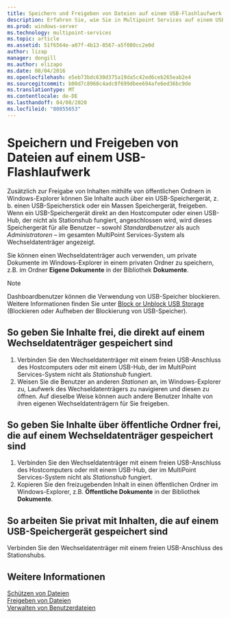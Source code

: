 ```yaml
---
title: Speichern und Freigeben von Dateien auf einem USB-Flashlaufwerk
description: Erfahren Sie, wie Sie in Multipoint Services auf einem USB-Speicherstick speichern.
ms.prod: windows-server
ms.technology: multipoint-services
ms.topic: article
ms.assetid: 51f6564e-a07f-4b13-8567-a5f080cc2e0d
author: lizap
manager: dongill
ms.author: elizapo
ms.date: 08/04/2016
ms.openlocfilehash: e5eb73bdc630d375a19da5c42ed6ceb265eab2e4
ms.sourcegitcommit: b00d7c8968c4adc8f699dbee694afe6ed36bc9de
ms.translationtype: MT
ms.contentlocale: de-DE
ms.lasthandoff: 04/08/2020
ms.locfileid: "80855653"
---
```

# <a name="save-and-share-files-on-a-usb-flash-drive"></a>Speichern und Freigeben von Dateien auf einem USB-Flashlaufwerk
Zusätzlich zur Freigabe von Inhalten mithilfe von öffentlichen Ordnern in Windows-Explorer können Sie Inhalte auch über ein USB-Speichergerät, z. b. einen USB-Speicherstick oder ein Massen Speichergerät, freigeben. Wenn ein USB-Speichergerät direkt an den Hostcomputer oder einen USB-Hub, der nicht als Stationshub fungiert, angeschlossen wird, wird dieses Speichergerät für alle Benutzer – sowohl *Standardbenutzer* als auch *Administratoren* – im gesamten MultiPoint Services-System als Wechseldatenträger angezeigt.  
  
Sie können einen Wechseldatenträger auch verwenden, um private Dokumente im Windows-Explorer in einem privaten Ordner zu speichern, z.B. im Ordner **Eigene Dokumente** in der Bibliothek **Dokumente**.  
  
 > [!NOTE]  
 > Dashboardbenutzer können die Verwendung von USB-Speicher blockieren. Weitere Informationen finden Sie unter [Block or Unblock USB Storage](Block-or-Unblock-USB-Storage.md) (Blockieren oder Aufheben der Blockierung von USB-Speicher).  
  
## <a name="to-share-content-that-is-stored-directly-on-a-removable-storage-device"></a>So geben Sie Inhalte frei, die direkt auf einem Wechseldatenträger gespeichert sind  
  
1.  Verbinden Sie den Wechseldatenträger mit einem freien USB-Anschluss des Hostcomputers oder mit einem USB-Hub, der im MultiPoint Services-System nicht als *Stationshub* fungiert.  
2.  Weisen Sie die Benutzer an anderen *Stationen* an, im Windows-Explorer zu, Laufwerk des Wechseldatenträgers zu navigieren und diesen zu öffnen. Auf dieselbe Weise können auch andere Benutzer Inhalte von ihren eigenen Wechseldatenträgern für Sie freigeben.  
  
## <a name="to-share-content-that-is-stored-on-a-removable-storage-device-by-using-public-folders"></a>So geben Sie Inhalte über öffentliche Ordner frei, die auf einem Wechseldatenträger gespeichert sind  
  
1.  Verbinden Sie den Wechseldatenträger mit einem freien USB-Anschluss des Hostcomputers oder mit einem USB-Hub, der im MultiPoint Services-System nicht als *Stationshub* fungiert.  
2.  Kopieren Sie den freizugebenden Inhalt in einen öffentlichen Ordner im Windows-Explorer, z.B. **Öffentliche Dokumente** in der Bibliothek **Dokumente**.  
  
## <a name="to-privately-work-with-content-that-is-stored-on-a-usb-storage-device"></a>So arbeiten Sie privat mit Inhalten, die auf einem USB-Speichergerät gespeichert sind  
  
Verbinden Sie den Wechseldatenträger mit einem freien USB-Anschluss des Stationshubs.  
  
## <a name="see-also"></a>Weitere Informationen  
[Schützen von Dateien](Keep-Files-Private.md)  
[Freigeben von Dateien](Share-Files.md)  
[Verwalten von Benutzerdateien](Manage-User-Files.md)